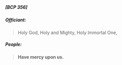 ##### [BCP 356]
##### Officiant:
> Holy God,
> Holy and Mighty,
> Holy Immortal One,

##### People:
> **Have mercy upon us.**

